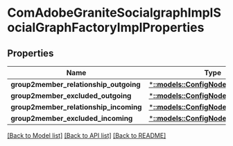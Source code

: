 # ComAdobeGraniteSocialgraphImplSocialGraphFactoryImplProperties

## Properties
Name | Type | Description | Notes
------------ | ------------- | ------------- | -------------
**group2member_relationship_outgoing** | [***::models::ConfigNodePropertyString**](configNodePropertyString.md) |  | [optional] 
**group2member_excluded_outgoing** | [***::models::ConfigNodePropertyArray**](configNodePropertyArray.md) |  | [optional] 
**group2member_relationship_incoming** | [***::models::ConfigNodePropertyString**](configNodePropertyString.md) |  | [optional] 
**group2member_excluded_incoming** | [***::models::ConfigNodePropertyArray**](configNodePropertyArray.md) |  | [optional] 

[[Back to Model list]](../README.md#documentation-for-models) [[Back to API list]](../README.md#documentation-for-api-endpoints) [[Back to README]](../README.md)


